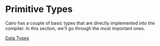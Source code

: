 # Primitive Types

Cairo has a couple of basic types that are directly implemented into the
compiler. In this section, we'll go through the most important ones.

[Data Types](https://cairo-book.github.io/ch02-02-data-types.html)
